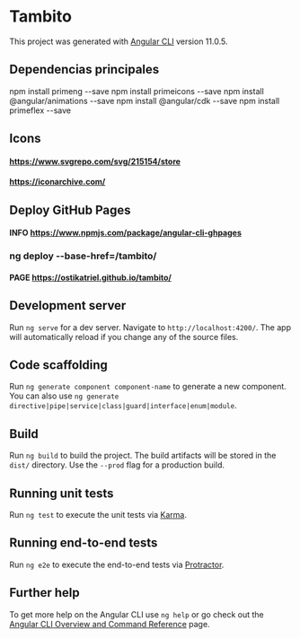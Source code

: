 # Tambito

This project was generated with [Angular CLI](https://github.com/angular/angular-cli) version 11.0.5.

## Dependencias principales

npm install primeng --save
npm install primeicons --save
npm install @angular/animations --save
npm install @angular/cdk --save
npm install primeflex --save

## Icons

#### https://www.svgrepo.com/svg/215154/store
#### https://iconarchive.com/

## Deploy GitHub Pages
#### INFO https://www.npmjs.com/package/angular-cli-ghpages
### ng deploy --base-href=/tambito/
#### PAGE https://ostikatriel.github.io/tambito/

## Development server

Run `ng serve` for a dev server. Navigate to `http://localhost:4200/`. The app will automatically reload if you change any of the source files.

## Code scaffolding

Run `ng generate component component-name` to generate a new component. You can also use `ng generate directive|pipe|service|class|guard|interface|enum|module`.

## Build

Run `ng build` to build the project. The build artifacts will be stored in the `dist/` directory. Use the `--prod` flag for a production build.

## Running unit tests

Run `ng test` to execute the unit tests via [Karma](https://karma-runner.github.io).

## Running end-to-end tests

Run `ng e2e` to execute the end-to-end tests via [Protractor](http://www.protractortest.org/).

## Further help

To get more help on the Angular CLI use `ng help` or go check out the [Angular CLI Overview and Command Reference](https://angular.io/cli) page.
